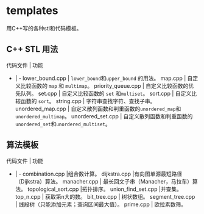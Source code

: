 # templates

用C++写的各种stl和代码模板。

## C++ STL 用法

代码文件 | 功能
- | -
lower_bound.cpp | `lower_bound`和`upper_bound` 的用法。
map.cpp | 自定义比较函数的 `map` 和 `multimap`。
priority_queue.cpp | 自定义比较函数的优先队列。
set.cpp | 自定义比较函数的 `set` 和`multiset`。
sort.cpp | 自定义比较函数的 `sort`。
string.cpp | 字符串查找字符、查找子串。
unordered_map.cpp | 自定义散列函数和判重函数的`unordered_map`和`unordered_multimap`。
unordered_set.cpp | 自定义散列函数和判重函数的`unordered_set`和`unordered_multiset`。

## 算法模板

代码文件 | 功能
- | -
combination.cpp |组合数计算。
dijkstra.cpp |有向图单源最短路径（Dijkstra）算法。
manacher.cpp | 最长回文子串（Manacher，马拉车）算法。
topological_sort.cpp |拓扑排序。
union_find_set.cpp |并查集。
top_n.cpp | 获取第n大的数。
bit_tree.cpp | 树状数组。
segment_tree.cpp | 线段树（只能添加元素；查询区间最大值）。
prime.cpp | 欧拉素数筛。

